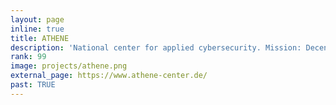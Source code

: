 ```yaml
---
layout: page
inline: true
title: ATHENE
description: 'National center for applied cybersecurity. Mission: Decentralized Cybersecurity. Application-oriented cybersecurity for business, society and government.'
rank: 99
image: projects/athene.png
external_page: https://www.athene-center.de/
past: TRUE
---
```


